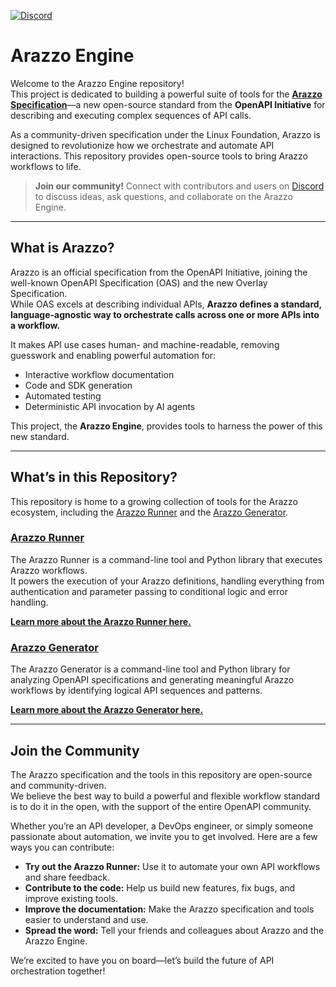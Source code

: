 [![Discord](https://img.shields.io/badge/JOIN%20OUR%20DISCORD-COMMUNITY-7289DA?style=plastic&logo=discord&logoColor=white)](https://discord.gg/TdbWXZsUSm)

# Arazzo Engine

Welcome to the Arazzo Engine repository!  
This project is dedicated to building a powerful suite of tools for the **[Arazzo Specification](https://www.openapis.org/arazzo-specification)**—a new open-source standard from the **OpenAPI Initiative** for describing and executing complex sequences of API calls.

As a community-driven specification under the Linux Foundation, Arazzo is designed to revolutionize how we orchestrate and automate API interactions. This repository provides open-source tools to bring Arazzo workflows to life.

> **Join our community!** Connect with contributors and users on [Discord](https://discord.gg/yrxmDZWMqB) to discuss ideas, ask questions, and collaborate on the Arazzo Engine.

---

## What is Arazzo?

Arazzo is an official specification from the OpenAPI Initiative, joining the well-known OpenAPI Specification (OAS) and the new Overlay Specification.  
While OAS excels at describing individual APIs, **Arazzo defines a standard, language-agnostic way to orchestrate calls across one or more APIs into a workflow.**

It makes API use cases human- and machine-readable, removing guesswork and enabling powerful automation for:

* Interactive workflow documentation  
* Code and SDK generation  
* Automated testing  
* Deterministic API invocation by AI agents  

This project, the **Arazzo Engine**, provides tools to harness the power of this new standard.

---

## What’s in this Repository?

This repository is home to a growing collection of tools for the Arazzo ecosystem, including the [Arazzo Runner](https://github.com/jentic/arazzo-engine/blob/main/runner/README.md) and the [Arazzo Generator](https://github.com/jentic/arazzo-engine/blob/main/generator/README.md).

### [Arazzo Runner](https://github.com/jentic/arazzo-engine/blob/main/runner/README.md)

The Arazzo Runner is a command-line tool and Python library that executes Arazzo workflows.  
It powers the execution of your Arazzo definitions, handling everything from authentication and parameter passing to conditional logic and error handling.

 [**Learn more about the Arazzo Runner here.**](https://github.com/jentic/arazzo-engine/blob/main/runner/README.md)

### [Arazzo Generator](https://github.com/jentic/arazzo-engine/blob/main/generator/README.md)

The Arazzo Generator is a command-line tool and Python library for analyzing OpenAPI specifications and generating meaningful Arazzo workflows by identifying logical API sequences and patterns.

 [**Learn more about the Arazzo Generator here.**](https://github.com/jentic/arazzo-engine/blob/main/generator/README.md)

---

## Join the Community

The Arazzo specification and the tools in this repository are open-source and community-driven.  
We believe the best way to build a powerful and flexible workflow standard is to do it in the open, with the support of the entire OpenAPI community.

Whether you’re an API developer, a DevOps engineer, or simply someone passionate about automation, we invite you to get involved. Here are a few ways you can contribute:

* **Try out the Arazzo Runner:** Use it to automate your own API workflows and share feedback.  
* **Contribute to the code:** Help us build new features, fix bugs, and improve existing tools.  
* **Improve the documentation:** Make the Arazzo specification and tools easier to understand and use.  
* **Spread the word:** Tell your friends and colleagues about Arazzo and the Arazzo Engine.  

We’re excited to have you on board—let’s build the future of API orchestration together!
